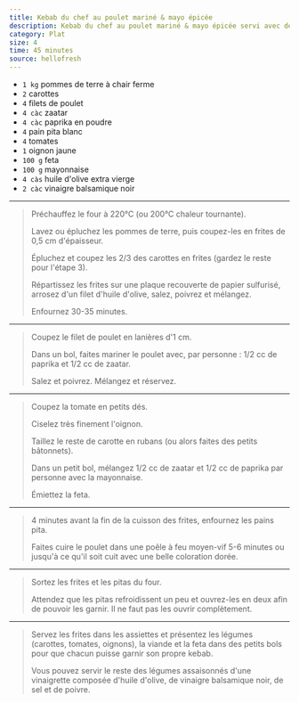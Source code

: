 ```yaml
---
title: Kebab du chef au poulet mariné & mayo épicée
description: Kebab du chef au poulet mariné & mayo épicée servi avec de la tomate, des oignons et de la feta
category: Plat
size: 4
time: 45 minutes
source: hellofresh
---
```


* `1 kg` pommes de terre à chair ferme
* `2` carottes
* `4` filets de poulet
* `4 càc` zaatar
* `4 càc` paprika en poudre
* `4` pain pita blanc
* `4` tomates
* `1` oignon jaune
* `100 g` feta
* `100 g` mayonnaise
* `4 càs` huile d'olive extra vierge
* `2 càc` vinaigre balsamique noir

---

> Préchauffez le four à 220°C (ou 200°C chaleur tournante).
>
> Lavez ou épluchez les pommes de terre, puis coupez-les en frites de 0,5 cm d'épaisseur.
>
> Épluchez et coupez les 2/3 des carottes en frites (gardez le reste pour l'étape 3).
>
> Répartissez les frites sur une plaque recouverte de papier sulfurisé, arrosez d'un filet d'huile d'olive, salez, poivrez et mélangez.
>
> Enfournez 30-35 minutes.

---

> Coupez le filet de poulet en lanières d'1 cm.
>
> Dans un bol, faites mariner le poulet avec, par personne : 1/2 cc de paprika et 1/2 cc de zaatar.
>
> Salez et poivrez. Mélangez et réservez.

---

> Coupez la tomate en petits dés.
>
> Ciselez très finement l'oignon.
>
> Taillez le reste de carotte en rubans (ou alors faites des petits bâtonnets).
>
> Dans un petit bol, mélangez 1/2 cc de zaatar et 1/2 cc de paprika par personne avec la mayonnaise.
>
> Émiettez la feta.

---

> 4 minutes avant la fin de la cuisson des frites, enfournez les pains pita.
>
> Faites cuire le poulet dans une poêle à feu moyen-vif 5-6 minutes ou jusqu'à ce qu'il soit cuit avec une belle coloration dorée.

---

> Sortez les frites et les pitas du four.
>
> Attendez que les pitas refroidissent un peu et ouvrez-les en deux afin de pouvoir les garnir. Il ne faut pas les ouvrir complètement.

---

> Servez les frites dans les assiettes et présentez les légumes (carottes, tomates, oignons), la viande et la feta dans des petits bols pour que chacun puisse garnir son propre kebab.
>
> Vous pouvez servir le reste des légumes assaisonnés d'une vinaigrette composée d'huile d'olive, de vinaigre balsamique noir, de sel et de poivre.